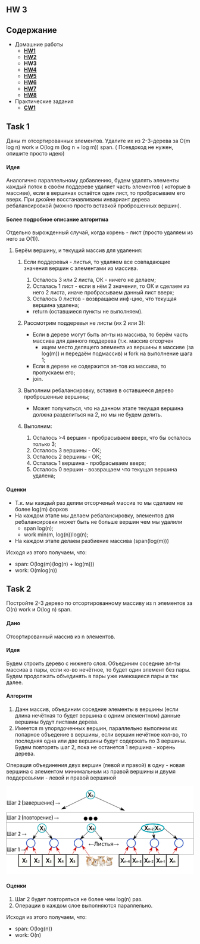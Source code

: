 ## HW 3

## Содержание

* Домашние работы
    * [**HW1**](./../HW1/README.md)
    * [**HW2**](./../HW2/README.md)
    * **HW3**
    * [**HW4**](./../HW4/README.md)
    * [**HW5**](./../HW5/README.md)
    * [**HW6**](./../HW6/README.md)
    * [**HW7**](./../HW7/README.md)
    * [**HW8**](./../HW8/README.md)
* Практические задания
    * [**CW1**](./../CW1/README.md)

## Task 1

Даны m отсортированных элементов. Удалите их из 2-3-дерева за O(m log n) work и O(log m (log n + log m)) span. (
Псевдокод не нужен, опишите просто идею)

#### Идея

Аналогично параллельному добавлению, будем удалять элементы каждый поток в своём поддереве удаляет часть элементов (
которые в массиве), если в вершинах остаётся один лист, то пробрасываем его вверх. При джойне восстанавливаем инвариант
дерева ребалансировкой (можно просто вставкой проброшенных вершин).

#### Более подробное описание алгоритма

Отдельно вырожденный случай, когда корень - лист (просто удаляем из него за O(1)).

1. Берём вершину, и текущий массив для удаления:
    1. Если поддеревья - листья, то удаляем все совпадающие значения вершин с элементами из массива.
        1. Осталось 3 или 2 листа, ОК - ничего не делаем;
        2. Осталась 1 лист - если в нём 2 значения, то ОК и сделаем из него 2 листа, иначе пробрасываем данный лист
           вверх;
        3. Осталось 0 листов - возвращаем инф-цию, что текущая вершина удалена;

        * return (оставшиеся пункты не выполняем).
    2. Рассмотрим поддеревья не листы (их 2 или 3):
        * Если в дереве могут быть эл-ты из массива, то берём часть массива для данного поддерева (т.к. массив отсорчен
            - ищем место делящего элемента из вершины в массиве (за log(m)) и передаём подмассив) и fork на выполнение
              шага 1;
        * Если в дереве не содержится эл-тов из массива, то пропускаем его;
        * join.
    3. Выполним ребалансировку, вставив в оставшееся дерево проброшенные вершины;
        * Может получиться, что на данном этапе текущая вершина должна разделиться на 2, но мы не будем делить.
    4. Выполним:
        1. Осталось >4 вершин - пробрасываем вверх, что бы осталось только 3;
        2. Осталось 3 вершины - ОК;
        3. Осталось 2 вершины - ОК;
        4. Осталась 1 вершина - пробрасываем вверх;
        5. Осталось 0 вершин - возвращаем что текущая вершина удалена;

#### Оценки

* Т.к. мы каждый раз делим отсорченый массив то мы сделаем не более log(m) форков
* На каждом этапе мы делаем ребалансировку, элементов для ребалансировки может быть не больше вершин чем мы удалили
    * span log(n);
    * work min(m, log(n))log(n);
* На каждом этапе делаем разбиение массива (span(log(m)))

Исходя из этого получаем, что:

* span: O(log(m)(log(n) + log(m)))
* work: O(mlog(n))

## Task 2

Постройте 2-3 дерево по отсортированному массиву из n элементов за O(n) work и O(log n) span.

#### Дано

Отсортированный массив из n элементов.

#### Идея

Будем строить дерево с нижнего слоя. Объединим соседние эл-ты массива в пары, если ко-во нечётное, то будет один элемент
без пары. Будем продолжать объединять в пары уже имеющиеся пары и так далее.

#### Алгоритм

1. Данн массив, объединим соседние элементы в вершины (если длина нечётная то будет вершина с одним элементном) данные
   вершины будут листами дерева.
2. Имеется m упорядоченных вершин, параллельно выполним их попарное объедение в вершины, если вершин нечётное кол-во, то
   последняя одна или две вершины будут содержать по 3 вершины. Будем повторять шаг 2, пока не останется 1 вершина -
   корень дерева.

Операция объединения двух вершин (левой и правой) в одну - новая вершина с элементом минимальным из правой вершины и
двумя поддеревьями - левой и правой вершиной

![task_2](./task_2.png)

#### Оценки

1. Шаг 2 будет повторяться не более чем log(n) раз.
2. Операции в каждом слое выполняются параллельно.

Исходя из этого получаем, что:

* span: O(log(n))
* work: O(n)
